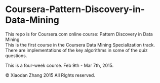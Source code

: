 Coursera-Pattern-Discovery-in-Data-Mining  
========================================

This repo is for Coursera.com online course: Pattern Discovery in Data Mining  
This is the first course in the Coursera Data Mining Specialization track.  
There are implementations of the key algorithms in some of the quiz questions.  

This is a four-week course. Feb 9th - Mar 7th, 2015.

© Xiaodan Zhang 2015 All Rights reserved.

